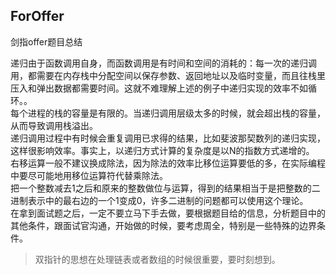 ## ForOffer
剑指offer题目总结

递归由于函数调用自身，而函数调用是有时间和空间的消耗的：每一次的递归调用，都需要在内存栈中分配空间以保存参数、返回地址以及临时变量，而且往栈里压入和弹出数据都需要时间。这就不难理解上述的例子中递归实现的效率不如循环。。    
每个进程的栈的容量是有限的。当递归调用层级太多的时候，就会超出栈的容量，从而导致调用栈溢出。  
递归调用过程中有时候会重复调用已求得的结果，比如斐波那契数列的递归实现，这样很影响效率。事实上，以递归方式计算的复杂度是以N的指数方式递增的。  
右移运算一般不建议换成除法，因为除法的效率比移位运算要低的多，在实际编程中要尽可能地用移位运算符代替乘除法。  
把一个整数减去1之后和原来的整数做位与运算，得到的结果相当于是把整数的二进制表示中的最右边的一个1变成0，许多二进制的问题都可以使用这个理论。  
在拿到面试题之后，一定不要立马下手去做，要根据题目给的信息，分析题目中的其他条件，跟面试官沟通，开始做的时候，要考虑周全，特别是一些特殊的边界条件。  
> 双指针的思想在处理链表或者数组的时候很重要，要时刻想到。


